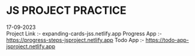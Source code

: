# JS PROJECT PRACTICE 
17-09-2023     
 Project Link :-  expanding-cards-jss.netlify.app
 Progress App :-  https://progress-steps-jsproject.netlify.app
 Todo App :-  https://todo-app-jsproject.netlify.app


